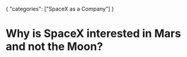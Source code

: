 {
    "categories": ["SpaceX as a Company"]
}

# Why is SpaceX interested in Mars and not the Moon?
